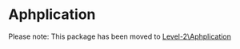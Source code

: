 # Aphplication

Please note: This package has been moved to [Level-2\Aphplication](https://github.com/Level-2/Aphplication)

